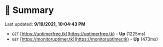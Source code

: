 # 📖 Summary
Last updated: **9/19/2021, 10:04:43 PM**

- `GET` [https://uptimerfree.tk](https://uptimerfree.tk) - **Up** (1225ms)
- `GET` [https://monitoruptimer.tk](https://monitoruptimer.tk) - **Up** (473ms)

